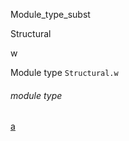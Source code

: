 Module_type_subst

Structural

w

Module type `Structural.w`

<a id="module-type-a"></a>

###### module type
[a](Module_type_subst.Structural.module-type-w.module-type-a.md)
